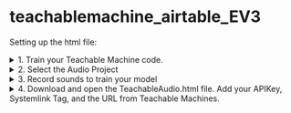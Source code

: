 # teachablemachine_airtable_EV3

Setting up the html file:
<details>
<summary>1.	Train your Teachable Machine code. </summary>

Go to https://teachablemachine.withgoogle.com/ and click on Get Started button

![Getting started](/images/getstarted.png)

</br>
</br>
</details>
 
<details>
<summary> 2.	Select the Audio Project</summary>


![audio project](/images/audioproject.png)

</br>
</br>
</details>
 
<details>
<summary>3.	Record sounds to train your model  </summary>

Click on the microphone button to start recording. Record more samples for accuracy. Then click the Train Model button.
![trainingscreen](/images/trainingscreen1.png)

</br>
</br>
</details>

<details>
<summary> 4.	Download and open the TeachableAudio.html file. Add your APIKey, Systemlink Tag, and the URL from Teachable Machines. </summary>

<h3>
 </h3>
</br>
</br> 

![login screen](/images/airtable_welcome.png)

</br>
</br>
</details>
